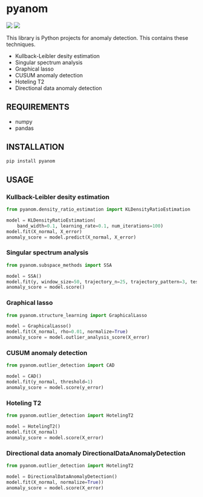 # pyanom

![](https://img.shields.io/badge/python-3.6%7C3.7%7C3.8-green?style=plastic)
![](https://img.shields.io/badge/dynamic/json.svg?label=version&colorB=5f9ea0&query=$.version&uri=https://raw.githubusercontent.com/ground0state/pyanom/master/package.json&style=plastic)

This library is Python projects for anomaly detection. This contains these techniques.

- Kullback-Leibler desity estimation
- Singular spectrum analysis
- Graphical lasso
- CUSUM anomaly detection
- Hoteling T2
- Directional data anomaly detection

## REQUIREMENTS

- numpy
- pandas

## INSTALLATION

```bash
pip install pyanom
```

## USAGE

### Kullback-Leibler desity estimation

```python
from pyanom.density_ratio_estimation import KLDensityRatioEstimation

model = KLDensityRatioEstimation(
    band_width=0.1, learning_rate=0.1, num_iterations=100)
model.fit(X_normal, X_error)
anomaly_score = model.predict(X_normal, X_error)
```

### Singular spectrum analysis

```python
from pyanom.subspace_methods import SSA

model = SSA()
model.fit(y, window_size=50, trajectory_n=25, trajectory_pattern=3, test_n=25, test_pattern=2, lag=25)
anomaly_score = model.score()
```

### Graphical lasso

```python
from pyanom.structure_learning import GraphicalLasso

model = GraphicalLasso()
model.fit(X_normal, rho=0.01, normalize=True)
anomaly_score = model.outlier_analysis_score(X_error)
```

### CUSUM anomaly detection

```python
from pyanom.outlier_detection import CAD

model = CAD()
model.fit(y_normal, threshold=1)
anomaly_score = model.score(y_error)
```

### Hoteling T2

```python
from pyanom.outlier_detection import HotelingT2

model = HotelingT2()
model.fit(X_normal)
anomaly_score = model.score(X_error)
```

### Directional data anomaly DirectionalDataAnomalyDetection

```python
from pyanom.outlier_detection import HotelingT2

model = DirectionalDataAnomalyDetection()
model.fit(X_normal, normalize=True))
anomaly_score = model.score(X_error)
```
